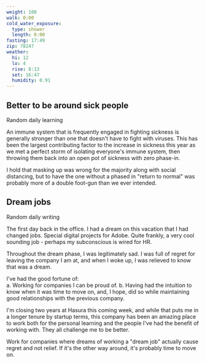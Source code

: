 ```yaml
---
weight: 100
walk: 0:00
cold_water_exposure:
  type: shower
  length: 0:00
fasting: 17:49
zip: 78247
weather:
  hi: 12
  lo: 4
  rise: 8:13
  set: 16:47
  humidity: 0.91
---
```

## Better to be around sick people
Random daily learning

An immune system that is frequently engaged in fighting sickness is generally stronger than one that doesn't have to fight with viruses. This has been the largest contributing factor to the increase in sickness this year as we met a perfect storm of isolating everyone's immune system, then throwing them back into an open pot of sickness with zero phase-in.

I hold that masking up was wrong for the majority along with social distancing, but to have the one without a phased in "return to normal" was probably more of a double foot-gun than we ever intended.


## Dream jobs
Random daily writing

The first day back in the office. I had a dream on this vacation that I had changed jobs. Special digital projects for Adobe. Quite frankly, a very cool sounding job - perhaps my subconscious is wired for HR. 

Throughout the dream phase, I was legitimately sad. I was full of regret for leaving the company I am at, and when I woke up, I was relieved to know that was a dream.

I've had the good fortune of:  
a. Working for companies I can be proud of.
b. Having had the intuition to know when it was time to move on, and, I hope, did so while maintaining good relationships with the previous company.

I'm closing two years at Hasura this coming week, and while that puts me in a longer tenure by startup terms, this company has been an amazing place to work both for the personal learning and the people I've had the benefit of working with. They all challenge me to be better.

Work for companies where dreams of working a "dream job" actually cause regret and not relief. If it's the other way around, it's probably time to move on.